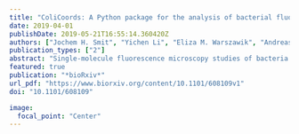 ```yaml
---
title: "ColiCoords: A Python package for the analysis of bacterial fluorescence microscopy data"
date: 2019-04-01
publishDate: 2019-05-21T16:55:14.360420Z
authors: ["Jochem H. Smit", "Yichen Li", "Eliza M. Warszawik", "Andreas Herrmann", "Thorben Cordes"]
publication_types: ["2"]
abstract: "Single-molecule fluorescence microscopy studies of bacteria provide unique insights into the mechanisms of cellular processes and protein machineries in ways that are unrivalled by any other technique. With the cost of microscopes dropping and the availability of fully automated microscopes, the volume of microscopy data produced has increased tremendously. These developments have moved the bottleneck of throughput from image acquisition and sample preparation to data analysis. Furthermore, requirements for analysis procedures have become more stringent given the requirement of various journals to make data and analysis procedures available. To address this we have developed a new data analysis package for analysis of fluorescence microscopy data of rod-like cells. Our software ColiCoords structures microscopy data at the single-cell level and implements a coordinate system describing each cell. This allows for the transformation of Cartesian coordinates of both cellular images (e.g. from transmission light or fluorescence microscopy) and single-molecule localization microscopy (SMLM) data to cellular coordinates. Using this transformation, many cells can be combined to increase the statistical significance of fluorescence microscopy datasets of any kind. Coli-Coords is open source, implemented in the programming language Python, and is extensively documented. This allows for modifications for specific needs or to inspect and publish data analysis procedures. By providing a format that allows for easy sharing of code and associated data, we intend to promote open and reproducible research. The source code and documentation can be found via the project’s GitHub page"
featured: true
publication: "*bioRxiv*"
url_pdf: "https://www.biorxiv.org/content/10.1101/608109v1"
doi: "10.1101/608109"

image:
  focal_point: "Center"
---
```


